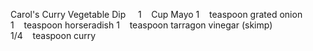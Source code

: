 Carol's Curry Vegetable Dip
 
 
1    Cup Mayo
1    teaspoon grated onion
1    teaspoon horseradish
1    teaspoon tarragon vinegar (skimp)
1/4    teaspoon curry
